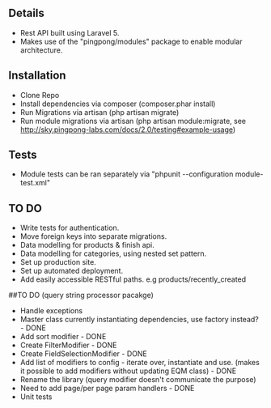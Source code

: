 ## Details
- Rest API built using Laravel 5.
- Makes use of the "pingpong/modules" package to enable modular architecture.

## Installation

- Clone Repo
- Install dependencies via composer (composer.phar install)
- Run Migrations via artisan (php artisan migrate)
- Run module migrations via artisan (php artisan module:migrate, see http://sky.pingpong-labs.com/docs/2.0/testing#example-usage)

## Tests

- Module tests can be ran separately via "phpunit --configuration module-test.xml"


## TO DO
- Write tests for authentication.
- Move foreign keys into separate migrations.
- Data modelling for products & finish api.
- Data modelling for categories, using nested set pattern.
- Set up production site.
- Set up automated deployment.
- Add easily accessible RESTful paths. e.g products/recently_created


 ##TO DO (query string processor pacakge)
 - Handle exceptions
 - Master class currently instantiating dependencies, use factory instead?  - DONE
 - Add sort modifier - DONE
 - Create FilterModifier - DONE
 - Create FieldSelectionModifier - DONE
 - Add list of modifiers to config - iterate over, instantiate and use. (makes it possible
 to add modifiers without updating EQM class)  - DONE
 - Rename the library (query modifier doesn't communicate the purpose)
 - Need to add page/per page param handlers - DONE
 - Unit tests

